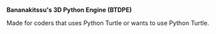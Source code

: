 **Bananakitssu's 3D Python Engine (BTDPE)**

Made for coders that uses Python Turtle or wants to use Python Turtle.
